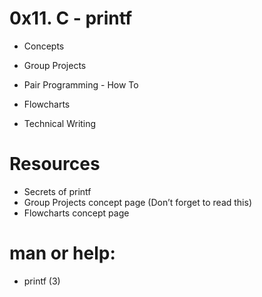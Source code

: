 # 0x11. C - printf

* Concepts

* Group Projects
* Pair Programming - How To
* Flowcharts
* Technical Writing

# Resources

* Secrets of printf
* Group Projects concept page (Don’t forget to read this)
* Flowcharts concept page

# man or help:

* printf (3)
